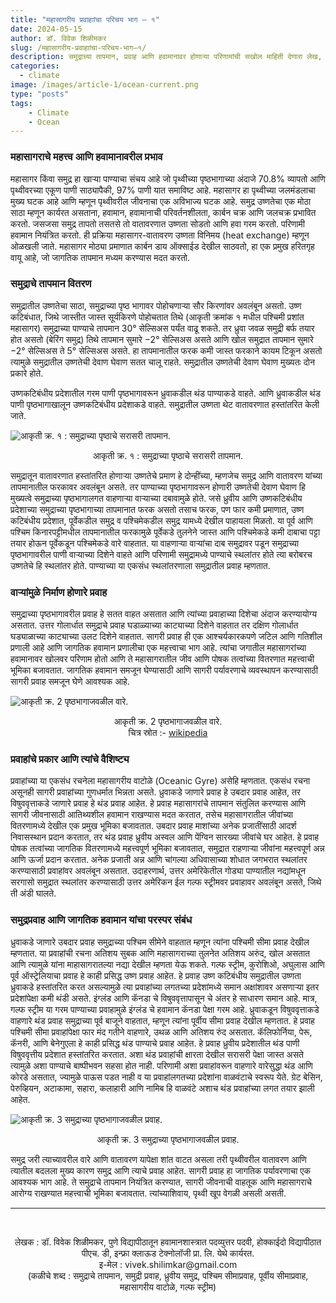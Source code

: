 ```yaml
---
title: "महासागरीय प्रवाहाांचा परिचय भाग – १"
date: 2024-05-15
author: डॉ. विवेक शिळीमकर
slug: /महासागरीय-प्रवाहाांचा-परिचय-भाग–१/
description: समुद्राच्या तापमान, प्रवाह आणि हवामानावर होणाऱ्या परिणामांची सखोल माहिती देणारा लेख, जो महासागरांचे पर्यावरणीय महत्त्व अधोरेखित करतो.
categories:
  - climate
image: /images/article-1/ocean-current.png
type: "posts"
tags:
    - Climate
    - Ocean
---
```

### महासागराचे महत्त्व आणि हवामानावरील प्रभाव
महासागर किंवा समुद्र हा खाऱ्या पाण्याचा संचय आहे जो पृथ्वीच्या पृष्ठभागाच्या अंदाजे 70.8% व्यापतो आणि पृथ्वीवरच्या एकूण पाणी साठ्यापैकी, 97% पाणी यात समाविष्ट आहे. महासागर हा पृथ्वीच्या जलमंडलाचा मुख्य घटक आहे आणि म्हणून पृथ्वीवरील जीवनाचा एक अविभाज्य घटक आहे. समुद्र उष्णतेचा एक मोठा साठा म्हणून कार्यरत असताना, हवामान, हवामानाची परिवर्तनशीलता, कार्बन चक्र आणि जलचक्र प्रभावित करतो. जसजसा समुद्र तापतो तसतसे तो वातावरणात उष्णता सोडतो आणि हवा गरम करतो. परिणामी हवामान नियंत्रित करतो. ही प्रक्रिया महासागर-वातावरण उष्णता विनिमय (heat exchange) म्हणून ओळखली जाते. महासागर मोठ्या प्रमाणात कार्बन डाय ऑक्साईड देखील साठवतो, हा एक प्रमुख हरितगृह वायू आहे, जो जागतिक तापमान मध्यम करण्यास मदत करतो.

### समुद्राचे तापमान वितरण

समुद्रातील उष्णतेचा साठा, समुद्राच्या पृष्ठ भागावर पोहोचणाऱ्या सौर किरणांवर अवलंबून असतो. उष्ण कटिबंधात, जिथे जास्तीत जास्त सूर्यकिरणे पोहोचतात तिथे (आकृती क्रमांक १ मधील पश्चिमी प्रशांत महासागर) समुद्राच्या पाण्याचे तापमान 30° सेल्सिअस पर्यंत वाढू शकते. तर ध्रुवा जवळ समुद्री बर्फ तयार होत असतो (बेरिंग समुद्र) तिथे तापमान सुमारे −2° सेल्सिअस असते आणि खोल समुद्रात तापमान सुमारे −2° सेल्सिअस ते 5° सेल्सिअस असते. हा तापमानातील फरक कमी जास्त फरकाने कायम टिकून असतो त्यामुळे समुद्रातील उष्णतेची देवाण घेवाण सतत चालू राहते. समुद्रातील उष्णतेची देवाण घेवाण मुख्यतः दोन प्रकारे होते. 

उष्णकटिबंधीय प्रदेशातील गरम पाणी पृष्ठभागावरून ध्रुवाकडील थंड पाण्याकडे वाहते. आणि ध्रुवाकडील थंड पाणी पृष्ठभागाखालून उष्णकटिबंधीय प्रदेशाकडे वाहते. समुद्रातील उष्णता थेट वातावरणात हस्तांतरित केली जाते. 

![आकृती क्र. १ : समुद्राच्या पृष्ठाचे सरासरी तापमान.](/images/article-1/sea-surface-temperature.png)

<p style="text-align:center;"> 
आकृती क्र. १ : समुद्राच्या पृष्ठाचे सरासरी तापमान.
</p>

समुद्रातून वातावरणात हस्तांतरित होणाऱ्या उष्णतेचे प्रमाण हे दोन्हींच्या, म्हणजेच समुद्र आणि वातावरण यांच्या तापमानातील फरकावर अवलंबून असते. तर पाण्याच्या पृष्ठभागावरून होणारी उष्णतेची देवाण घेवाण हि मुख्यत्वे समुद्राच्या पृष्ठभागालगत वाहणाऱ्या वाऱ्याच्या दबावामुळे होते. जसे ध्रुवीय आणि उष्णकटिबंधीय प्रदेशाच्या समुद्राच्या पृष्ठभागाच्या तापमानात फरक असतो तसाच फरक, पण फार कमी प्रमाणात, उष्ण कटिबंधीय प्रदेशात, पूर्वेकडील समुद्र व पश्चिमेकडील समुद्र यामध्ये देखील पाहायला मिळतो. या पूर्व आणि पश्चिम किनारपट्टीमधील तापमानातील फरकामुळे पूर्वेकडे तुलनेने जास्त आणि पश्चिमेकडे कमी दाबाचा पट्टा तयार होऊन पूर्वेकडून पश्चिमेकडे वारे वाहतात. या वाहणाऱ्या वाऱ्यांचा दाब समुद्रावर पडून समुद्राच्या पृष्ठभागावरील पाणी वाऱ्याच्या दिशेने  वाहते आणि परिणामी समुद्रामध्ये पाण्याचे स्थलांतर होते त्या बरोबरच उष्णतेचे हि स्थलांतर होते. पाण्याच्या या एकसंध स्थलांतरणाला समुद्रातील प्रवाह म्हणतात.

### वाऱ्यांमुळे निर्माण होणारे प्रवाह

समुद्राच्या पृष्ठभागावरील प्रवाह हे सतत वाहत असतात आणि त्यांच्या प्रवाहाच्या दिशेचा अंदाज करण्यायोग्य असतात. उत्तर गोलार्धात समुद्राचे प्रवाह घडाळ्याच्या काट्याच्या दिशेने वाहतात तर दक्षिण गोलार्धात घड्याळाच्या काट्याच्या उलट दिशेने वाहतात. सागरी प्रवाह ही एक आश्चर्यकारकपणे जटिल आणि गतिशील प्रणाली आहे आणि जागतिक हवामान प्रणालीचा एक महत्त्वाचा भाग आहे. त्यांचा जगातील महासागरांच्या हवामानावर खोलवर परिणाम होतो आणि ते महासागरातील जीव आणि पोषक तत्वांच्या वितरणात महत्त्वाची भूमिका बजावतात. जागतिक हवामान समजून घेण्यासाठी आणि सागरी पर्यावरणाचे व्यवस्थापन करण्यासाठी सागरी प्रवाह समजून घेणे आवश्यक आहे. 

![आकृती क्र. 2 पृष्ठभागाजवळील वारे.](/images/article-1/global-circulation.png)

<p style="text-align:center;"> 
आकृती क्र. 2 पृष्ठभागाजवळील वारे. <br>
चित्र स्रोत :- <a href="https://en.wikipedia.org/wiki/Atmospheric_circulation">wikipedia</a>
</p>

### प्रवाहांचे प्रकार आणि त्यांचे वैशिष्ट्य

प्रवाहांच्या या एकसंध रचनेला महासागरीय वाटोळे (Oceanic Gyre) असेहि म्हणतात. एकसंध रचना असूनही सागरी प्रवाहांच्या गुणधर्मात भिन्नता असते. ध्रुवाकडे जाणारे प्रवाह हे उबदार प्रवाह आहेत, तर विषुववृत्ताकडे जाणारे प्रवाह हे थंड प्रवाह आहेत. हे प्रवाह महासागरांचे तापमान संतुलित करण्यास आणि सागरी जीवनासाठी आतिथ्यशील हवामान राखण्यास मदत करतात, तसेच महासागरातील जीवांच्या वितरणामध्ये देखील एक प्रमुख भूमिका बजावतात. उबदार प्रवाह माशांच्या अनेक प्रजातींसाठी आदर्श निवासस्थान प्रदान करतात, तर थंड प्रवाह ध्रुवीय अस्वल आणि पेंग्विन सारख्या जीवांचे घर आहेत. हे प्रवाह पोषक तत्वांच्या जागतिक वितरणामध्ये महत्त्वपूर्ण भूमिका बजावतात, समुद्रात राहणाऱ्या जीवांना महत्त्वपूर्ण अन्न आणि ऊर्जा प्रदान करतात. अनेक प्रजाती अन्न आणि चांगल्या अधिवासाच्या शोधात जगभरात स्थलांतर करण्यासाठी प्रवाहांवर अवलंबून असतात. उदाहरणार्थ, उत्तर अमेरिकेतील गोड्या पाण्यातील नद्यांमधून सरगासो समुद्रात स्थलांतर करण्यासाठी उत्तर अमेरिकन ईल गल्फ स्ट्रीमवर प्रवाहावर अवलंबून असते, जिथे ती अंडी घालते.


### समुद्रप्रवाह आणि जागतिक हवामान यांचा परस्पर संबंध

ध्रुवाकडे जाणारे उबदार प्रवाह समुद्राच्या पश्चिम सीमेने वाहतात म्हणून त्यांना पश्चिमी सीमा प्रवाह देखील म्हणतात. या प्रवाहांची रचना अतिशय सुबक आणि महासागराच्या तुलनेत अतिशय अरुंद, खोल असतात आणि त्यामुळे यांना माहासागरातल्या नद्या देखील म्हणता येऊ शकते. गल्फ स्ट्रीम, कुरोशिओ, अघुलास आणि पूर्व ऑस्ट्रेलियाचा प्रवाह हे काही प्रसिद्ध उष्ण प्रवाह आहेत. हे प्रवाह उष्ण कटिबंधीय समुद्रातील उष्णता ध्रुवाकडे हस्तांतरित करत असल्यामुळे त्या प्रवाहांच्या लगतच्या प्रदेशांमध्ये समान अक्षांशावर असणाऱ्या इतर प्रदेशांपेक्षा कमी थंडी असते. इंग्लंड आणि कॅनडा चे विषुववृत्तापासून चे अंतर हे साधारण समान आहे. मात्र, गल्फ स्ट्रीम या गरम पाण्याच्या प्रवाहामुळे इंग्लंड चे हवामान कॅनडा पेक्षा गरम आहे. ध्रुवाकडून विषुववृत्ताकडे वाहणारे थंड प्रवाह समुद्राच्या पूर्व बाजूने वाहतात, म्हणून त्यांना पूर्वीय सीमा प्रवाह देखील म्हणतात. हे प्रवाह पश्चिमी सीमा प्रवाहांपेक्षा फार मंद गतीने वाहणारे, उथळ आणि अतिशय रुंद असतात. कॅलिफोर्निया, पेरू, कॅनरी, आणि बेनेगुएला हे काही प्रसिद्ध थंड पाण्याचे प्रवाह आहेत. हे प्रवाह ध्रुवीय प्रदेशातील थंड पाणी विषुववृत्तीय प्रदेशात हस्तांतरित करतात. अशा थंड प्रवाहांची क्षारता देखील सरासरी पेक्षा जास्त असते त्यामुळे अशा पाण्याचे बाष्पीभवन सहसा होत नाही. परिणामी अशा प्रवाहांवरून वाहणारे वारेसुद्धा थंड आणि कोरडे असतात, ज्यामुळे पाऊस पडत नाही व या प्रवाहांलगतच्या प्रदेशांना वाळवंटाचे स्वरूप येते. ग्रेट बेसिन, पेरुव्हियन, अटाकामा, सहारा, कलाहारी आणि नामिब हि वाळवंटे अशाच थंड प्रवाहांच्या लगत तयार झाली आहेत.

![आकृती क्र. 3 समुद्राच्या पृष्ठभागाजवळील प्रवाह.](/images/article-1/ocean-currents.png)

<p style="text-align:center;"> 
आकृती क्र. 3 समुद्राच्या पृष्ठभागाजवळील प्रवाह.
</p>


समुद्र जरी त्याच्यावरील वारे आणि वातावरण यापेक्षा शांत वाटत असला तरी पृथ्वीवरील वातावरण आणि त्यातील बदलला मुख्य कारण समुद्र आणि त्याचे प्रवाह आहेत. सागरी प्रवाह हा जागतिक पर्यावरणाचा एक आवश्यक भाग आहे. ते समुद्राचे तापमान नियंत्रित करण्यात, सागरी जीवनाची वाहतूक आणि महासागराचे आरोग्य राखण्यात महत्त्वाची भूमिका बजावतात. त्यांच्याशिवाय, पृथ्वी खूप वेगळी असली असती. 

---
<br>
<p style="text-align: center;">
लेखक : डॉ. विवेक शिळीमकर, पुणे विद्यापीठातून हवामानशास्त्रात पदव्युत्तर पदवी, होक्काईदो विद्यापीठात पीएच. डी, इन्फ्रा क्लाऊड टेक्नोलॉजी प्रा. लि. येथे कार्यरत. <br>
इ-मेल : vivek.shilimkar@gmail.com <br>
(कळीचे शब्द : समुद्राचे तापमान, समुद्री प्रवाह, ध्रुवीय समुद्र, पश्चिम सीमाप्रवाह, पूर्वीय सीमाप्रवाह, महासागरीय वाटोळे, गल्फ स्ट्रीम)